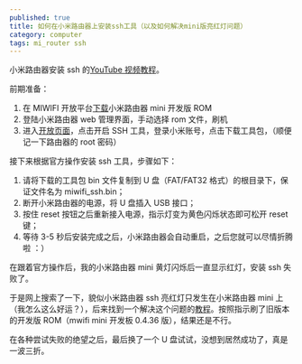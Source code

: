 ```yaml
---
published: true
title: 如何在小米路由器上安装ssh工具（以及如何解决mini版亮红灯问题）
category: computer
tags: mi_router ssh
---
```


小米路由器安装 ssh 的[YouTube 视频教程](https://www.youtube.com/watch?v=Ni1niDKr66w)。

前期准备：

1. 在 MIWIFI 开放平台[下载](http://www.miwifi.com/miwifi_download.html)小米路由器 mini 开发版 ROM
2. 登陆小米路由器 web 管理界面，手动选择 rom 文件，刷机
3. 进入[开放页面](http://www.miwifi.com/miwifi_open.html)，点击开启 SSH 工具，登录小米账号，点击下载工具包，（顺便记一下路由器的 root 密码）

接下来根据官方操作安装 ssh 工具，步骤如下：

1. 请将下载的工具包 bin 文件复制到 U 盘（FAT/FAT32 格式）的根目录下，保证文件名为 miwifi_ssh.bin；
1. 断开小米路由器的电源，将 U 盘插入 USB 接口；
1. 按住 reset 按钮之后重新接入电源，指示灯变为黄色闪烁状态即可松开 reset 键；
1. 等待 3-5 秒后安装完成之后，小米路由器会自动重启，之后您就可以尽情折腾啦 ：）

在跟着官方操作后，我的小米路由器 mini 黄灯闪烁后一直显示红灯，安装 ssh 失败了。

于是网上搜索了一下，貌似小米路由器 ssh 亮红灯只发生在小米路由器 mini 上（我怎么这么好运？），后来找到一个解决这个问题的[教程](https://blog.csdn.net/chouzhou9701/article/details/113591609)。按照指示刷了旧版本的开发版 ROM（mwifi mini 开发板 0.4.36 版），结果还是不行。

在各种尝试失败的绝望之后，最后换了一个 U 盘试试，没想到居然成功了，真是一波三折。

